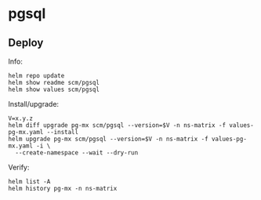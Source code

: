 pgsql
=====

Deploy
------
Info:

    helm repo update
    helm show readme scm/pgsql
    helm show values scm/pgsql

Install/upgrade:

    V=x.y.z
    helm diff upgrade pg-mx scm/pgsql --version=$V -n ns-matrix -f values-pg-mx.yaml --install
    helm upgrade pg-mx scm/pgsql --version=$V -n ns-matrix -f values-pg-mx.yaml -i \
      --create-namespace --wait --dry-run

Verify:

    helm list -A
    helm history pg-mx -n ns-matrix
